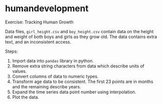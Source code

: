 # humandevelopment
Exercise: Tracking Human Growth

Data files, `girl_height.csv` and `boy_height.csv` contain data on the height and weight of both boys and girls as they grow old. The data contains extra text, and an inconsistent access.

Steps:
1. Import data into `pandas` library in python.  
2. Remove extra string characters from data which describe units of values.  
3. Convert columns of data to numeric types.  
4. Transform age data to be consistent. The first 23 points are in months and the remaining describe years.  
5. Expand the time series data point number using interpolation.  
5. Plot the data.  

